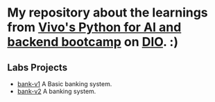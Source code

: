 # My repository about the learnings from [Vivo's Python for AI and backend bootcamp](https://web.dio.me/track/coding-future-vivo-python-ai-backend-developer) on [DIO](https://www.dio.me/users/souzacaue). :)

## Labs Projects

- [bank-v1](./bank-v1) A Basic banking system.
- [bank-v2](./bank-v2) A banking system.
